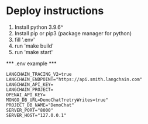 # Deploy instructions
1. Install python 3.9.6^
2. Install pip or pip3 (package manager for python)
3. fill '.env'
4. run 'make build'
5. run 'make start'

*** .env example ***
```
LANGCHAIN_TRACING_V2=true
LANGCHAIN_ENDPOINT="https://api.smith.langchain.com"
LANGCHAIN_API_KEY=
LANGCHAIN_PROJECT=
OPENAI_API_KEY=
MONGO_DB_URL=DemoChat?retryWrites=true"
PROJECT_DB_NAME="DemoChat"
SERVER_PORT="8000"
SERVER_HOST="127.0.0.1"
```
